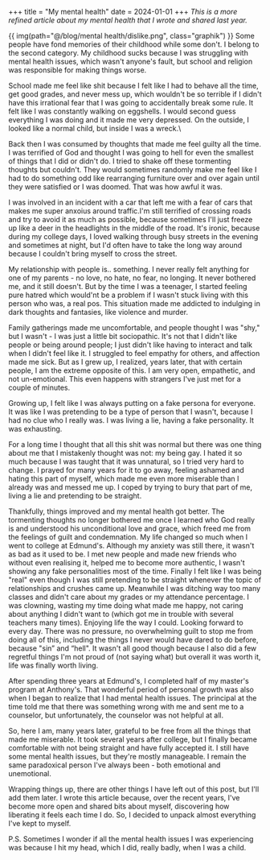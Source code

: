 +++
title = "My mental health"
date = 2024-01-01
+++
*This is a more refined article about my mental health that I wrote and shared last year.*

<!-- more -->

{{ img(path="@/blog/mental health/dislike.png", class="graphik") }} Some people have fond memories of their childhood while some don't. I belong to the second category. My childhood sucks because I was struggling with mental health issues, which wasn't anyone's fault, but school and religion was responsible for making things worse. 

School made me feel like shit because I felt like I had to behave all the time, get good grades, and never mess up, which wouldn't be so terrible if I didn't have this irrational fear that I was going to accidentally break some rule. It felt like I was constantly walking on eggshells. I would second guess everything I was doing and it made me very depressed. On the outside, I looked like a normal child, but inside I was a wreck.\

Back then I was consumed by thoughts that made me feel guilty all the time. I was terrified of God and thought I was going to hell for even the smallest of things that I did or didn't do. I tried to shake off these tormenting thoughts but couldn't. They would sometimes randomly make me feel like I had to do something odd like rearranging furniture over and over again until they were satisfied or I was doomed. That was how awful it was.

I was involved in an incident with a car that left me with a fear of cars that makes me super anxoius around traffic.I'm still terrified of crossing roads and try to avoid it as much as possible, because sometimes I'll just freeze up like a deer in the headlights in the middle of the road. It's ironic, because during my college days, I loved walking through busy streets in the evening and sometimes at night, but I'd often have to take the long way around because I couldn't bring myself to cross the street.

My relationship with people is.. something. I never really felt anything for one of my parents - no love, no hate, no fear, no longing. It never bothered me, and it still doesn't. But by the time I was a teenager, I started feeling pure hatred which would'nt be a problem if I wasn't stuck living with this person who was, a real pos. This situation made me addicted to indulging in dark thoughts and fantasies, like violence and murder.

Family gatherings made me uncomfortable, and people thought I was "shy," but I wasn't - I was just a little bit sociopathic. It's not that I didn't like people or being around people; I just didn't like having to interact and talk when I didn't feel like it. I struggled to feel empathy for others, and affection made me sick. But as I grew up, I realized, years later, that with certain people, I am the extreme opposite of this. I am very open, empathetic, and not un-emotional. This even happens with strangers I've just met for a couple of minutes.

Growing up, I felt like I was always putting on a fake persona for everyone. It was like I was pretending to be a type of person that I wasn't, because I had no clue who I really was. I was living a lie, having a fake personality. It was exhausting. 

For a long time I thought that all this shit was normal but there was one thing about me that I mistakenly thought was not: my being gay.
I hated it so much because I was taught that it was unnatural, so I tried very hard to change. I prayed for many years for it to go away, feeling ashamed and hating this part of myself, which made me even more miserable than I already was and messed me up. I coped by trying to bury that part of me, living a lie and pretending to be straight.

Thankfully, things improved and my mental health got better. The tormenting thoughts no longer bothered me once I learned who God really is and understood his unconditional love and grace, which freed me from the feelings of guilt and condemnation.
My life changed so much when I went to college at Edmund's. Although my anxiety was still there, it wasn't as bad as it used to be. I met new people and made new friends who without even realising it, helped me to become more authentic, I wasn't showing any fake personalities most of the time. Finally I felt like I was being "real" even though I was still pretending to be straight whenever the topic of relationships and crushes came up. Meanwhile I was ditching way too many classes and didn't care about my grades or my attendance percentage. I was clowning, wasting my time doing what made me happy, not caring about anything I didn't want to (which got me in trouble with several teachers many times). Enjoying life the way I could. Looking forward to every day. There was no pressure, no overwhelming guilt to stop me from doing all of this, including the things I never would have dared to do before, because "sin” and “hell". It wasn't all good though because I also did a few regretful things I'm not proud of (not saying what) but overall it was worth it, life was finally worth living.

After spending three years at Edmund's, I completed half of my master's program at Anthony's. That wonderful period of personal growth was also when I began to realize that I had mental health issues. The principal at the time told me that there was something wrong with me and sent me to a counselor, but unfortunately, the counselor was not helpful at all.

So, here I am, many years later, grateful to be free from all the things that made me miserable. It took several years after college, but I finally became comfortable with not being straight and have fully accepted it. I still have some mental health issues, but they're mostly manageable. I remain the same paradoxical person I've always been - both emotional and unemotional.

Wrapping things up, there are other things I have left out of this post, but I'll add them later. I wrote this article because, over the recent years, I've become more open and shared bits about myself, discovering how liberating it feels each time I do. So, I decided to unpack almost everything I've kept to myself. 

P.S. Sometimes I wonder if all the mental health issues I was experiencing was because I hit my head, which I did, really badly, when I was a child.